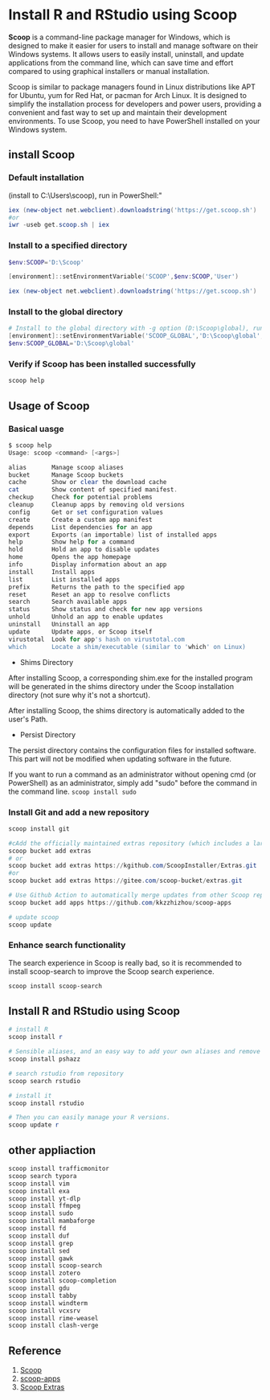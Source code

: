 # Install R and RStudio using Scoop

**Scoop** is a command-line package manager for Windows, which is designed to make it easier for users to install and manage software on their Windows systems. It allows users to easily install, uninstall, and update applications from the command line, which can save time and effort compared to using graphical installers or manual installation.

Scoop is similar to package managers found in Linux distributions like APT for Ubuntu, yum for Red Hat, or pacman for Arch Linux. It is designed to simplify the installation process for developers and power users, providing a convenient and fast way to set up and maintain their development environments. To use Scoop, you need to have PowerShell installed on your Windows system.

## install Scoop

### Default installation

 (install to C:\Users<user>\scoop), run in PowerShell:"

```powershell
iex (new-object net.webclient).downloadstring('https://get.scoop.sh')
#or
iwr -useb get.scoop.sh | iex

```

### Install to a specified directory

```powershell
$env:SCOOP='D:\Scoop'

[environment]::setEnvironmentVariable('SCOOP',$env:SCOOP,'User')

iex (new-object net.webclient).downloadstring('https://get.scoop.sh')

```

### Install to the global directory 

```powershell
# Install to the global directory with -g option (D:\Scoop\global), run as administrator
[environment]::setEnvironmentVariable('SCOOP_GLOBAL','D:\Scoop\global','Machine')
$env:SCOOP_GLOBAL='D:\Scoop\global'
```

### Verify if Scoop has been installed successfully

```powershell
scoop help
```

##  Usage of Scoop

### Basical uasge

```powershell
$ scoop help
Usage: scoop <command> [<args>]                                                                                                         Some useful commands are:

alias       Manage scoop aliases
bucket      Manage Scoop buckets
cache       Show or clear the download cache
cat         Show content of specified manifest.
checkup     Check for potential problems
cleanup     Cleanup apps by removing old versions
config      Get or set configuration values
create      Create a custom app manifest
depends     List dependencies for an app
export      Exports (an importable) list of installed apps
help        Show help for a command
hold        Hold an app to disable updates
home        Opens the app homepage
info        Display information about an app
install     Install apps
list        List installed apps
prefix      Returns the path to the specified app
reset       Reset an app to resolve conflicts
search      Search available apps
status      Show status and check for new app versions
unhold      Unhold an app to enable updates
uninstall   Uninstall an app
update      Update apps, or Scoop itself
virustotal  Look for app's hash on virustotal.com
which       Locate a shim/executable (similar to 'which' on Linux)
```

+ Shims Directory

After installing Scoop, a corresponding shim.exe for the installed program will be generated in the shims directory under the Scoop installation directory (not sure why it's not a shortcut).

After installing Scoop, the shims directory is automatically added to the user's Path.

+ Persist Directory

The persist directory contains the configuration files for installed software. This part will not be modified when updating software in the future.

If you want to run a command as an administrator without opening cmd (or PowerShell) as an administrator, simply add "sudo" before the command  in the command line. `scoop install sudo`

### Install Git and add a new repository

```powershell
scoop install git

#cAdd the officially maintained extras repository (which includes a large number of GUI programs).
scoop bucket add extras
# or
scoop bucket add extras https://kgithub.com/ScoopInstaller/Extras.git
#or
scoop bucket add extras https://gitee.com/scoop-bucket/extras.git

# Use Github Action to automatically merge updates from other Scoop repositories every day.
scoop bucket add apps https://github.com/kkzzhizhou/scoop-apps

# update scoop
scoop update
```

### Enhance search functionality

The search experience in Scoop is really bad, so it is recommended to install scoop-search to improve the Scoop search experience.

```powershell
scoop install scoop-search
```

## Install R and RStudio using Scoop


```powershell
# install R
scoop install r

# Sensible aliases, and an easy way to add your own aliases and remove ones you don't like
scoop install pshazz

# search rstudio from repository
scoop search rstudio

# install it
scoop install rstudio

# Then you can easily manage your R versions.
scoop update r
```

## other appliaction
```powershell
scoop install trafficmonitor
scoop search typora
scoop install vim
scoop install exa
scoop install yt-dlp
scoop install ffmpeg
scoop install sudo
scoop install mambaforge
scoop install fd
scoop install duf
scoop install grep
scoop install sed
scoop install gawk
scoop install scoop-search
scoop install zotero
scoop install scoop-completion
scoop install gdu
scoop install tabby
scoop install windterm
scoop install vcxsrv
scoop install rime-weasel
scoop install clash-verge
```
 
 
 
## Reference

1. [Scoop](https://scoop.sh/)
2. [scoop-apps](https://github.com/kkzzhizhou/scoop-apps)
3. [Scoop Extras](https://github.com/ScoopInstaller/Extras)
